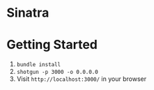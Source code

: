 Sinatra
=============

# Getting Started



1. `bundle install`
2. `shotgun -p 3000 -o 0.0.0.0`
3. Visit `http://localhost:3000/` in your browser

